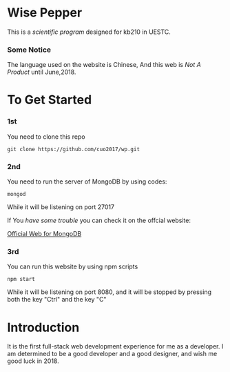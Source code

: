 # Wise Pepper

This is a *scientific program* designed for kb210 in UESTC. 

### Some Notice

The language used on the website is Chinese, And this web is *Not A Product* until June,2018.

# To Get Started

### 1st 

You need to clone this repo
    
    git clone https://github.com/cuo2017/wp.git

### 2nd

You need to run the server of MongoDB by using codes:

    mongod

While it will be listening on port 27017

If You *have some trouble* you can check it on the offcial website: 
    
   [Official Web for MongoDB](https://www.mongodb.com/)

### 3rd

You can run this website by using npm scripts

    npm start

While it will be listening on port 8080, and it will be stopped by pressing both the key "Ctrl" and the key "C"

# Introduction

It is the first full-stack web development experience for me as a developer. I am determined to be a good developer and a good designer, and wish me good luck in 2018.

